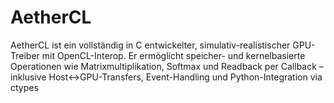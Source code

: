 # AetherCL
AetherCL ist ein vollständig in C entwickelter, simulativ-realistischer GPU-Treiber mit OpenCL-Interop. Er ermöglicht speicher- und kernelbasierte Operationen wie Matrixmultiplikation, Softmax und Readback per Callback – inklusive Host↔GPU-Transfers, Event-Handling und Python-Integration via ctypes
